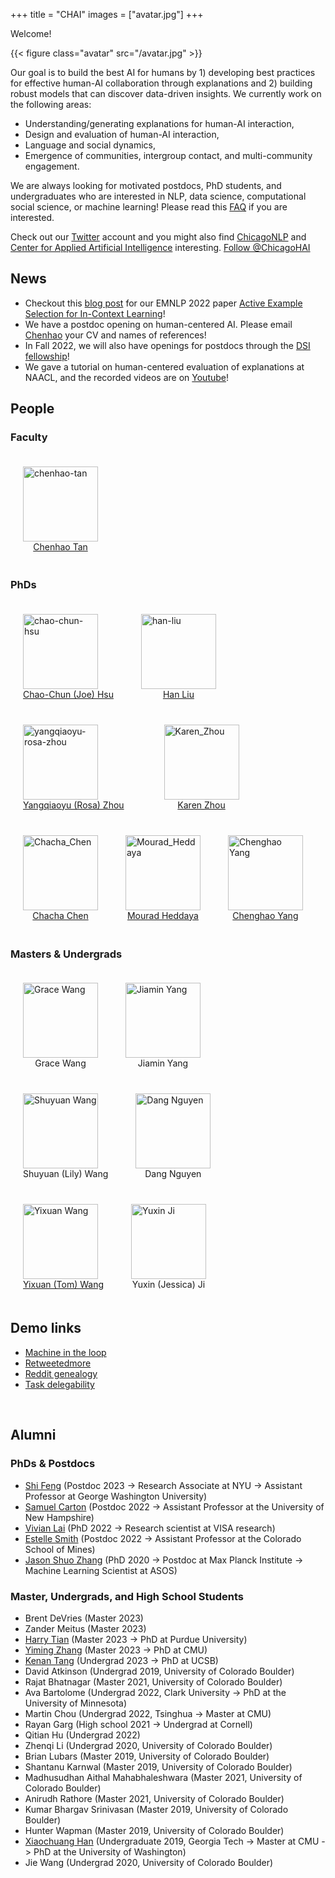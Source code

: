 +++
title = "CHAI"
images = ["avatar.jpg"]
+++

Welcome!

{{< figure class="avatar" src="/avatar.jpg" >}}

Our goal is to build the best AI for humans by 1) developing best practices for effective human-AI collaboration through explanations and 2) building robust models that can discover data-driven insights.
We currently work on the following areas:

* Understanding/generating explanations for human-AI interaction,
* Design and evaluation of human-AI interaction,
* Language and social dynamics,
* Emergence of communities, intergroup contact, and multi-community engagement.



We are always looking for motivated postdocs, PhD students, and undergraduates who are interested in NLP, data science, computational social science, or machine learning! Please read this [FAQ](https://chenhaot.com/faq.html) if you are interested. 

Check out our [Twitter](https://twitter.com/ChicagoHAI) account and you might also find [ChicagoNLP](https://twitter.com/ChicagoNLP) and [Center for Applied Artificial Intelligence](https://www.chicagobooth.edu/research/center-for-applied-artificial-intelligence) interesting.
<a href="https://twitter.com/ChicagoHAI?ref_src=twsrc%5Etfw" class="twitter-follow-button" data-show-count="false">Follow @ChicagoHAI</a><script async src="https://platform.twitter.com/widgets.js" charset="utf-8"></script>


## News

* Checkout this [blog post](https://chicagohai.github.io/active-example-selection/)
  for our EMNLP 2022 paper [Active Example Selection for In-Context Learning](https://arxiv.org/abs/2211.04486)!
* We have a postdoc opening on human-centered AI. Please email [Chenhao](https://chenhaot.com/contact.html) your CV and names of references!
* In Fall 2022, we will also have openings for postdocs through the [DSI fellowship](http://datascience.uchicago.edu/engage/fellowships/)!
* We gave a tutorial on human-centered evaluation of explanations at NAACL, and the recorded videos are on [Youtube](https://www.youtube.com/playlist?list=PLegWUnz91Wfu7zWCcFemUv40M9kIikCjZ)!


## People
### Faculty


<!-- * [Chenhao Tan](https://chenhaot.com) -->
<figure style="display:inline-block;margin:20px;">
    <img src="/chenhao.jpg" alt="chenhao-tan" style="vertical-align:top;width:120px;" />
    <figcaption style="text-align:center;">
        <a href="https://chenhaot.com">Chenhao Tan</a>
    </figcaption>
</figure>

<!-- ### Postdocs -->

### PhDs

<figure class="photo" style="display:inline-block;margin:20px;">
    <img src="/joe.png" alt="chao-chun-hsu" style="vertical-align:top;width:120px;" />
    <figcaption style="text-align:center;">
        <a href="https://chaochunhsu.github.io/">Chao-Chun (Joe) Hsu</a>
    </figcaption>
</figure>
<figure class="photo" style="display:inline-block;margin:20px;">
    <img src="/han.png" alt="han-liu" style="vertical-align:top;width:120px;" />
    <figcaption style="text-align:center;">
        <a href="https://hanliuai.github.io/">Han Liu</a>
    </figcaption>
</figure>
<figure class="photo" style="display:inline-block;margin:20px;">
    <img src="/rosa.png" alt="yangqiaoyu-rosa-zhou" style="vertical-align:top;width:120px;" />
    <figcaption style="text-align:center;">
        <a href="https://rosafish.github.io/">Yangqiaoyu (Rosa) Zhou</a>
    </figcaption>
</figure>
<figure class="photo" style="display:inline-block;">
    <img src="Karen_Zhou.jpg" alt="Karen_Zhou" style="vertical-align:top;width:120px;" />
    <figcaption style="text-align:center;">
        <a href="https://karen-zhou.com/">Karen Zhou</a>
    </figcaption>
</figure>
<figure class="photo"  style="display:inline-block;margin:20px;">
    <img src="chacha.JPG" alt="Chacha_Chen" style="vertical-align:top;width:120px;" />
    <figcaption style="text-align:center;">
        <a href="https://chacha-chen.github.io">Chacha Chen</a>
    </figcaption>
</figure>
<figure class="photo"  style="display:inline-block;margin:20px;">
    <img src="Mourad_Heddaya.jpeg" alt="Mourad_Heddaya" style="vertical-align:top;width:120px;" />
    <figcaption style="text-align:center;">
        <a href="https://people.cs.uchicago.edu/~mourad/">Mourad Heddaya</a>
    </figcaption>
</figure>
<figure class="photo"  style="display:inline-block;margin:20px;">
    <img src="chenghao_yang.png" alt="Chenghao Yang" style="vertical-align:top;width:120px;" />
    <figcaption style="text-align:center;">
        <a href="https://yangalan123.github.io">Chenghao Yang</a>
    </figcaption>
</figure>

### Masters & Undergrads

<figure class="photo"  style="display:inline-block;margin:20px;">
    <img src="grace.png" alt="Grace Wang" style="vertical-align:top;width:120px;" />
    <figcaption style="text-align:center;">
        Grace Wang
    </figcaption>
</figure>
<figure class="photo"  style="display:inline-block;margin:20px;">
    <img src="jiamin.jpg" alt="Jiamin Yang" style="vertical-align:top;width:120px;" />
    <figcaption style="text-align:center;">
        Jiamin Yang
    </figcaption>
</figure>
<figure class="photo"  style="display:inline-block;margin:20px;">
    <img src="Shuyuan_Wang.jpg" alt="Shuyuan Wang" style="vertical-align:top;width:120px;" />
    <figcaption style="text-align:center;">
        Shuyuan (Lily) Wang
    </figcaption>
</figure>
<figure class="photo"  style="display:inline-block;margin:20px;">
    <img src="Dang.png" alt="Dang Nguyen" style="vertical-align:top;width:120px;" />
    <figcaption style="text-align:center;">
        Dang Nguyen
    </figcaption>
</figure>
<figure class="photo" style="display:inline-block;margin:20px;">
    <img src="Yixuan.jpg" alt="Yixuan Wang" style="vertical-align:top;width:120px;" />
    <figcaption style="text-align:center;">
        <a href="https://am.yixuan-wang.site/">Yixuan (Tom) Wang</a>
    </figcaption>
</figure>
<figure class="photo" style="display:inline-block;margin:20px;">
    <img src="Yuxin.jpg" alt="Yuxin Ji" style="vertical-align:top;width:120px;" />
    <figcaption style="text-align:center;">
        Yuxin (Jessica) Ji</a>
    </figcaption>
</figure>

## Demo links
* [Machine in the loop](https://machineintheloop.com/)
* [Retweetedmore](https://chenhaot.com/retweetedmore)
* [Reddit genealogy](https://redditvisualization.herokuapp.com/)
* [Task delegability](https://delegability.github.io/)
<br>

## Alumni

### PhDs & Postdocs

* [Shi Feng](https://ihsgnef.github.io/) (Postdoc 2023 -> Research Associate at NYU -> Assistant Professor at George Washington University)
* [Samuel Carton](https://shcarton.github.io/) (Postdoc 2022 -> Assistant Professor at the University of New Hampshire)
* [Vivian Lai](https://vivlai.github.io/) (PhD 2022 -> Research scientist at VISA research) 
* [Estelle Smith](https://estellesmithphd.com) (Postdoc 2022 -> Assistant Professor at the Colorado School of Mines)
* [Jason Shuo Zhang](http://www.jasondarkblue.com/) (PhD 2020 -> Postdoc at Max Planck Institute -> Machine Learning Scientist at ASOS)

### Master, Undergrads, and High School Students

* Brent DeVries (Master 2023)
* Zander Meitus (Master 2023)
* [Harry Tian](https://harry-tian.github.io/) (Master 2023 -> PhD at Purdue University)
* [Yiming Zhang](https://y0mingzhang.github.io) (Master 2023 -> PhD at CMU)
* [Kenan Tang](https://kenantang.github.io/page/) (Undergrad 2023 -> PhD at UCSB)
* David Atkinson (Undergrad 2019, University of Colorado Boulder)
* Rajat Bhatnagar (Master 2021, University of Colorado Boulder)
* Ava Bartolome (Undergrad 2022, Clark University -> PhD at the University of Minnesota)
* Martin Chou (Undergrad 2022, Tsinghua -> Master at CMU)
* Rayan Garg (High school 2021 -> Undergrad at Cornell)
* Qitian Hu (Undergrad 2022)
* Zhenqi Li (Undergrad 2020, University of Colorado Boulder)
* Brian Lubars (Master 2019, University of Colorado Boulder)
* Shantanu Karnwal (Master 2019, University of Colorado Boulder)
* Madhusudhan Aithal Mahabhaleshwara (Master 2021, University of Colorado Boulder)
* Anirudh Rathore (Master 2021, University of Colorado Boulder)
* Kumar Bhargav Srinivasan (Master 2019, University of Colorado Boulder)
* Hunter Wapman (Master 2019, University of Colorado Boulder)
* [Xiaochuang Han](https://xhan77.github.io/) (Undergraduate 2019, Georgia Tech -> Master at CMU -> PhD at the University of Washington)
* Jie Wang (Undergrad 2020, University of Colorado Boulder)



